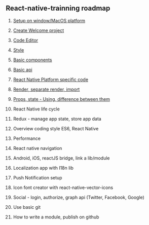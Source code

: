 ## React-native-trainning roadmap

1. [Setup on window/MacOS platform](GeneralDocs/Setup/ReadMe.md)

2. [Create Welcome project](Lession_1_Welcome/ReadMe.md)

3. [Code Editor](./GeneralDocs/Editor.md) 

4. [Style](./GeneralDocs/Style.md)

5. [Basic components](https://facebook.github.io/react-native/docs/components-and-apis.html#basic-components)

6. [Basic api](./GeneralDocs/BasicApi/ReadMe.md)

7. [React Native Platform specific code](./GeneralDocs/SpecificPlatform.md)

8. [Render, separate render, import](./GeneralDocs/SeparateCode.md)

9.  [Props, state - Using, difference between them](./GeneralDocs/PropsAndState.md)

10. React Native life cycle

11. Redux - manage app state, store app data

12. Overview coding style ES6, React Native

13. Performance

14. React native navigation

15. Android, iOS, reactJS bridge, link a lib/module

16. Localization app with I18n lib

17. Push Notification setup

18. Icon font creator with react-native-vector-icons

19. Social - login, authorize, graph api (Twitter, Facebook, Google)

20. Use basic git

21. How to write a module, publish on github